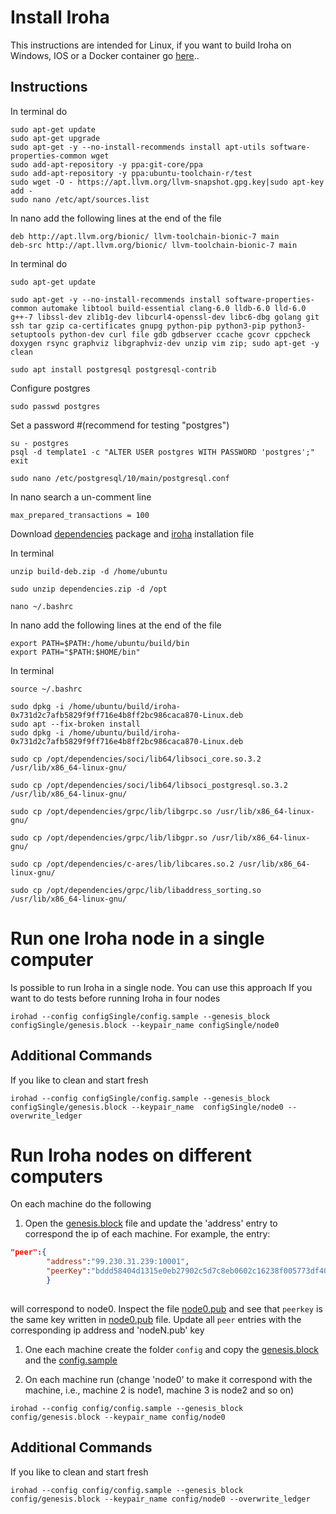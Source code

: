 # Install Iroha

This instructions are intended for Linux, if you want to build Iroha on Windows, IOS or a Docker container go [here](https://iroha.readthedocs.io/en/latest/guides/build.html).. 

## Instructions
In terminal do
```
sudo apt-get update
sudo apt-get upgrade
sudo apt-get -y --no-install-recommends install apt-utils software-properties-common wget
sudo add-apt-repository -y ppa:git-core/ppa
sudo add-apt-repository -y ppa:ubuntu-toolchain-r/test
sudo wget -O - https://apt.llvm.org/llvm-snapshot.gpg.key|sudo apt-key add -
sudo nano /etc/apt/sources.list
```
In nano add the following lines at the end of the file
```
deb http://apt.llvm.org/bionic/ llvm-toolchain-bionic-7 main
deb-src http://apt.llvm.org/bionic/ llvm-toolchain-bionic-7 main
```
In terminal do
```
sudo apt-get update

sudo apt-get -y --no-install-recommends install software-properties-common automake libtool build-essential clang-6.0 lldb-6.0 lld-6.0 g++-7 libssl-dev zlib1g-dev libcurl4-openssl-dev libc6-dbg golang git ssh tar gzip ca-certificates gnupg python-pip python3-pip python3-setuptools python-dev curl file gdb gdbserver ccache gcovr cppcheck doxygen rsync graphviz libgraphviz-dev unzip vim zip; sudo apt-get -y clean

sudo apt install postgresql postgresql-contrib
```
Configure postgres
```
sudo passwd postgres
```
Set a password #(recommend for testing "postgres")
```
su - postgres
psql -d template1 -c "ALTER USER postgres WITH PASSWORD 'postgres';"
exit

sudo nano /etc/postgresql/10/main/postgresql.conf
```
In nano search a un-comment line
```
max_prepared_transactions = 100
```
Download [dependencies](https://www.dropbox.com/s/6f8azu8yotcz5ic/dependencies.zip?dl=0) package and [iroha](https://www.dropbox.com/s/a886c3bl38qg5le/iroha.tar.xz?dl=0) installation file

In terminal
```
unzip build-deb.zip -d /home/ubuntu

sudo unzip dependencies.zip -d /opt

nano ~/.bashrc
```
In nano add the following lines at the end of the file
```
export PATH=$PATH:/home/ubuntu/build/bin
export PATH="$PATH:$HOME/bin"
```
In terminal
```
source ~/.bashrc

sudo dpkg -i /home/ubuntu/build/iroha-0x731d2c7afb5829f9ff716e4b8ff2bc986caca870-Linux.deb
sudo apt --fix-broken install
sudo dpkg -i /home/ubuntu/build/iroha-0x731d2c7afb5829f9ff716e4b8ff2bc986caca870-Linux.deb

sudo cp /opt/dependencies/soci/lib64/libsoci_core.so.3.2 /usr/lib/x86_64-linux-gnu/

sudo cp /opt/dependencies/soci/lib64/libsoci_postgresql.so.3.2 /usr/lib/x86_64-linux-gnu/

sudo cp /opt/dependencies/grpc/lib/libgrpc.so /usr/lib/x86_64-linux-gnu/

sudo cp /opt/dependencies/grpc/lib/libgpr.so /usr/lib/x86_64-linux-gnu/

sudo cp /opt/dependencies/c-ares/lib/libcares.so.2 /usr/lib/x86_64-linux-gnu/

sudo cp /opt/dependencies/grpc/lib/libaddress_sorting.so /usr/lib/x86_64-linux-gnu/
```

# Run one Iroha node in a single computer
Is possible to run Iroha in a single node. You can use this approach If you want to do tests before running Iroha in four nodes
```shell
irohad --config configSingle/config.sample --genesis_block configSingle/genesis.block --keypair_name configSingle/node0
```

## Additional Commands
If you like to clean and start fresh
```shell
irohad --config configSingle/config.sample --genesis_block configSingle/genesis.block --keypair_name  configSingle/node0 --overwrite_ledger
```

# Run Iroha nodes on different computers
On each machine do the following
1. Open the [genesis.block](genesis.block) file and update the 'address' entry to correspond the ip of each machine. For example, the entry:
```json
"peer":{
        "address":"99.230.31.239:10001",
        "peerKey":"bddd58404d1315e0eb27902c5d7c8eb0602c16238f005773df406bc191308929"
        }
                             
```
will correspond to node0. Inspect the file [node0.pub](node0.pub) and see that `peerkey` is the same key written in [node0.pub](node0.pub) file. Update all `peer` entries with the corresponding ip address and 'nodeN.pub' key


1. One each machine create the folder `config` and copy the [genesis.block](genesis.block) and the [config.sample](config.sample)

3. On each machine run (change 'node0' to make it correspond with the machine, i.e., machine 2 is node1, machine 3 is node2 and so on)
```shell
irohad --config config/config.sample --genesis_block config/genesis.block --keypair_name config/node0
```

## Additional Commands
If you like to clean and start fresh
```shell
irohad --config config/config.sample --genesis_block config/genesis.block --keypair_name config/node0 --overwrite_ledger
```
